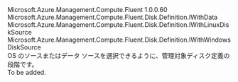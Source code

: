 <Type Name="IWithDiskSource" FullName="Microsoft.Azure.Management.Compute.Fluent.Disk.Definition.IWithDiskSource">
  <TypeSignature Language="C#" Value="public interface IWithDiskSource : Microsoft.Azure.Management.Compute.Fluent.Disk.Definition.IWithData, Microsoft.Azure.Management.Compute.Fluent.Disk.Definition.IWithLinuxDiskSource, Microsoft.Azure.Management.Compute.Fluent.Disk.Definition.IWithWindowsDiskSource" />
  <TypeSignature Language="ILAsm" Value=".class public interface auto ansi abstract IWithDiskSource implements class Microsoft.Azure.Management.Compute.Fluent.Disk.Definition.IWithData, class Microsoft.Azure.Management.Compute.Fluent.Disk.Definition.IWithLinuxDiskSource, class Microsoft.Azure.Management.Compute.Fluent.Disk.Definition.IWithWindowsDiskSource" />
  <TypeSignature Language="DocId" Value="T:Microsoft.Azure.Management.Compute.Fluent.Disk.Definition.IWithDiskSource" />
  <TypeSignature Language="VB.NET" Value="Public Interface IWithDiskSource&#xA;Implements IWithData, IWithLinuxDiskSource, IWithWindowsDiskSource" />
  <TypeSignature Language="F#" Value="type IWithDiskSource = interface&#xA;    interface IWithWindowsDiskSource&#xA;    interface IWithLinuxDiskSource&#xA;    interface IWithData" />
  <AssemblyInfo>
    <AssemblyName>Microsoft.Azure.Management.Compute.Fluent</AssemblyName>
    <AssemblyVersion>1.0.0.60</AssemblyVersion>
  </AssemblyInfo>
  <Interfaces>
    <Interface>
      <InterfaceName>Microsoft.Azure.Management.Compute.Fluent.Disk.Definition.IWithData</InterfaceName>
    </Interface>
    <Interface>
      <InterfaceName>Microsoft.Azure.Management.Compute.Fluent.Disk.Definition.IWithLinuxDiskSource</InterfaceName>
    </Interface>
    <Interface>
      <InterfaceName>Microsoft.Azure.Management.Compute.Fluent.Disk.Definition.IWithWindowsDiskSource</InterfaceName>
    </Interface>
  </Interfaces>
  <Docs>
    <summary>
            OS のソースまたはデータ ソースを選択できるように、管理対象ディスク定義の段階です。
            </summary>
    <remarks>To be added.</remarks>
  </Docs>
  <Members />
</Type>